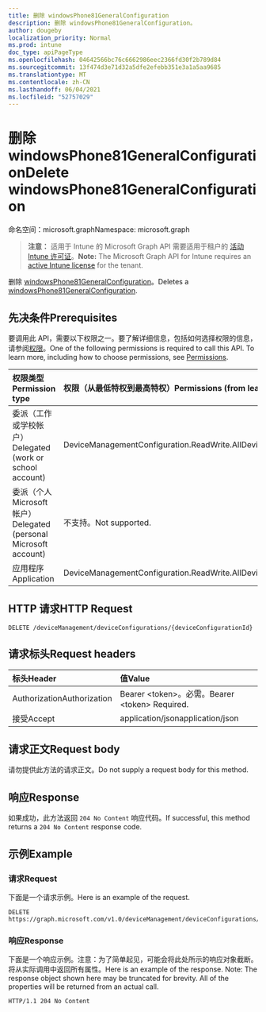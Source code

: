 ```yaml
---
title: 删除 windowsPhone81GeneralConfiguration
description: 删除 windowsPhone81GeneralConfiguration。
author: dougeby
localization_priority: Normal
ms.prod: intune
doc_type: apiPageType
ms.openlocfilehash: 04642566bc76c6662986eec2366fd30f2b789d84
ms.sourcegitcommit: 13f474d3e71d32a5dfe2efebb351e3a1a5aa9685
ms.translationtype: MT
ms.contentlocale: zh-CN
ms.lasthandoff: 06/04/2021
ms.locfileid: "52757029"
---
```

# <a name="delete-windowsphone81generalconfiguration"></a><span data-ttu-id="0c998-103">删除 windowsPhone81GeneralConfiguration</span><span class="sxs-lookup"><span data-stu-id="0c998-103">Delete windowsPhone81GeneralConfiguration</span></span>

<span data-ttu-id="0c998-104">命名空间：microsoft.graph</span><span class="sxs-lookup"><span data-stu-id="0c998-104">Namespace: microsoft.graph</span></span>

> <span data-ttu-id="0c998-105">**注意：** 适用于 Intune 的 Microsoft Graph API 需要适用于租户的 [活动 Intune 许可证](https://go.microsoft.com/fwlink/?linkid=839381)。</span><span class="sxs-lookup"><span data-stu-id="0c998-105">**Note:** The Microsoft Graph API for Intune requires an [active Intune license](https://go.microsoft.com/fwlink/?linkid=839381) for the tenant.</span></span>

<span data-ttu-id="0c998-106">删除 [windowsPhone81GeneralConfiguration](../resources/intune-deviceconfig-windowsphone81generalconfiguration.md)。</span><span class="sxs-lookup"><span data-stu-id="0c998-106">Deletes a [windowsPhone81GeneralConfiguration](../resources/intune-deviceconfig-windowsphone81generalconfiguration.md).</span></span>

## <a name="prerequisites"></a><span data-ttu-id="0c998-107">先决条件</span><span class="sxs-lookup"><span data-stu-id="0c998-107">Prerequisites</span></span>
<span data-ttu-id="0c998-p101">要调用此 API，需要以下权限之一。要了解详细信息，包括如何选择权限的信息，请参阅[权限](/graph/permissions-reference)。</span><span class="sxs-lookup"><span data-stu-id="0c998-p101">One of the following permissions is required to call this API. To learn more, including how to choose permissions, see [Permissions](/graph/permissions-reference).</span></span>

|<span data-ttu-id="0c998-110">权限类型</span><span class="sxs-lookup"><span data-stu-id="0c998-110">Permission type</span></span>|<span data-ttu-id="0c998-111">权限（从最低特权到最高特权）</span><span class="sxs-lookup"><span data-stu-id="0c998-111">Permissions (from least to most privileged)</span></span>|
|:---|:---|
|<span data-ttu-id="0c998-112">委派（工作或学校帐户）</span><span class="sxs-lookup"><span data-stu-id="0c998-112">Delegated (work or school account)</span></span>|<span data-ttu-id="0c998-113">DeviceManagementConfiguration.ReadWrite.All</span><span class="sxs-lookup"><span data-stu-id="0c998-113">DeviceManagementConfiguration.ReadWrite.All</span></span>|
|<span data-ttu-id="0c998-114">委派（个人 Microsoft 帐户）</span><span class="sxs-lookup"><span data-stu-id="0c998-114">Delegated (personal Microsoft account)</span></span>|<span data-ttu-id="0c998-115">不支持。</span><span class="sxs-lookup"><span data-stu-id="0c998-115">Not supported.</span></span>|
|<span data-ttu-id="0c998-116">应用程序</span><span class="sxs-lookup"><span data-stu-id="0c998-116">Application</span></span>|<span data-ttu-id="0c998-117">DeviceManagementConfiguration.ReadWrite.All</span><span class="sxs-lookup"><span data-stu-id="0c998-117">DeviceManagementConfiguration.ReadWrite.All</span></span>|

## <a name="http-request"></a><span data-ttu-id="0c998-118">HTTP 请求</span><span class="sxs-lookup"><span data-stu-id="0c998-118">HTTP Request</span></span>
<!-- {
  "blockType": "ignored"
}
-->
``` http
DELETE /deviceManagement/deviceConfigurations/{deviceConfigurationId}
```

## <a name="request-headers"></a><span data-ttu-id="0c998-119">请求标头</span><span class="sxs-lookup"><span data-stu-id="0c998-119">Request headers</span></span>
|<span data-ttu-id="0c998-120">标头</span><span class="sxs-lookup"><span data-stu-id="0c998-120">Header</span></span>|<span data-ttu-id="0c998-121">值</span><span class="sxs-lookup"><span data-stu-id="0c998-121">Value</span></span>|
|:---|:---|
|<span data-ttu-id="0c998-122">Authorization</span><span class="sxs-lookup"><span data-stu-id="0c998-122">Authorization</span></span>|<span data-ttu-id="0c998-123">Bearer &lt;token&gt;。必需。</span><span class="sxs-lookup"><span data-stu-id="0c998-123">Bearer &lt;token&gt; Required.</span></span>|
|<span data-ttu-id="0c998-124">接受</span><span class="sxs-lookup"><span data-stu-id="0c998-124">Accept</span></span>|<span data-ttu-id="0c998-125">application/json</span><span class="sxs-lookup"><span data-stu-id="0c998-125">application/json</span></span>|

## <a name="request-body"></a><span data-ttu-id="0c998-126">请求正文</span><span class="sxs-lookup"><span data-stu-id="0c998-126">Request body</span></span>
<span data-ttu-id="0c998-127">请勿提供此方法的请求正文。</span><span class="sxs-lookup"><span data-stu-id="0c998-127">Do not supply a request body for this method.</span></span>

## <a name="response"></a><span data-ttu-id="0c998-128">响应</span><span class="sxs-lookup"><span data-stu-id="0c998-128">Response</span></span>
<span data-ttu-id="0c998-129">如果成功，此方法返回 `204 No Content` 响应代码。</span><span class="sxs-lookup"><span data-stu-id="0c998-129">If successful, this method returns a `204 No Content` response code.</span></span>

## <a name="example"></a><span data-ttu-id="0c998-130">示例</span><span class="sxs-lookup"><span data-stu-id="0c998-130">Example</span></span>

### <a name="request"></a><span data-ttu-id="0c998-131">请求</span><span class="sxs-lookup"><span data-stu-id="0c998-131">Request</span></span>
<span data-ttu-id="0c998-132">下面是一个请求示例。</span><span class="sxs-lookup"><span data-stu-id="0c998-132">Here is an example of the request.</span></span>
``` http
DELETE https://graph.microsoft.com/v1.0/deviceManagement/deviceConfigurations/{deviceConfigurationId}
```

### <a name="response"></a><span data-ttu-id="0c998-133">响应</span><span class="sxs-lookup"><span data-stu-id="0c998-133">Response</span></span>
<span data-ttu-id="0c998-p102">下面是一个响应示例。注意：为了简单起见，可能会将此处所示的响应对象截断。将从实际调用中返回所有属性。</span><span class="sxs-lookup"><span data-stu-id="0c998-p102">Here is an example of the response. Note: The response object shown here may be truncated for brevity. All of the properties will be returned from an actual call.</span></span>
``` http
HTTP/1.1 204 No Content
```




